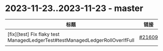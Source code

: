 # 2023-11-23..2023-11-23 - master
| 标题 | 链接 | 作者 | 标签 |
| - | :--: | :--: | - |
| [fix][test] Fix flaky test ManagedLedgerTest#testManagedLedgerRollOverIfFull | [#21609](https://github.com/apache/pulsar/pull/21609) | [@Technoboy-](https://github.com/Technoboy-) | `component/test` `doc-not-needed` `ready-to-test`  | 
